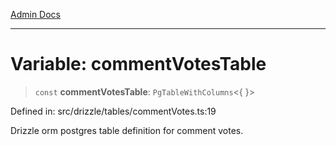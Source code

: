 [Admin Docs](/)

***

# Variable: commentVotesTable

> `const` **commentVotesTable**: `PgTableWithColumns`\<\{ \}\>

Defined in: src/drizzle/tables/commentVotes.ts:19

Drizzle orm postgres table definition for comment votes.
